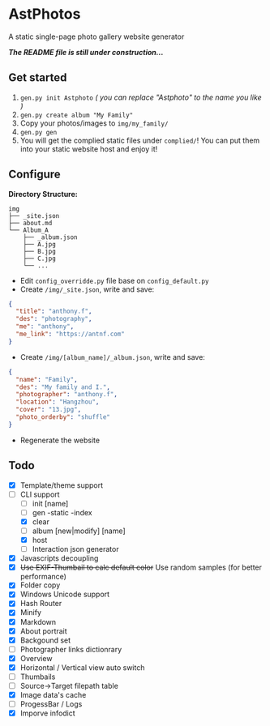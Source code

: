 # AstPhotos
A static single-page photo gallery website generator

***The README file is still under construction...***

## Get started
1. `gen.py init Astphoto` *( you can replace "Astphoto" to the name you like )*
1. `gen.py create album "My Family"`
1. Copy your photos/images to `img/my_family/`
1. `gen.py gen`
1. You will get the complied static files under `complied/`! You can put them into your static website host and enjoy it!

## Configure

**Directory Structure:**
```
img
├── _site.json
├── about.md
└── Album_A
    ├── _album.json
    ├── A.jpg
    ├── B.jpg
    ├── C.jpg
    └── ...
```

- Edit `config_overridde.py` file base on `config_default.py`
- Create `/img/_site.json`, write and save:
```json
{
  "title": "anthony.f",
  "des": "photography",
  "me": "anthony",
  "me_link": "https://antnf.com"
}
```
- Create `/img/[album_name]/_album.json`, write and save:
```json
{
  "name": "Family",
  "des": "My family and I.",
  "photographer": "anthony.f",
  "location": "Hangzhou",
  "cover": "13.jpg",
  "photo_orderby": "shuffle"
}
```
- Regenerate the website

## Todo
- [x] Template/theme support
- [ ] CLI support
  - [ ] init [name]
  - [ ] gen -static -index
  - [x] clear
  - [ ] album [new|modify] [name]
  - [x] host
  - [ ] Interaction json generator
- [x] Javascripts decoupling
- [x] ~~Use EXIF-Thumbail to calc default color~~ Use random samples (for better performance)
- [x] Folder copy
- [x] Windows Unicode support
- [x] Hash Router
- [x] Minify
- [x] Markdown
- [x] About portrait
- [x] Backgound set
- [ ] Photographer links dictionrary
- [x] Overview
- [x] Horizontal / Vertical view auto switch
- [ ] Thumbails
- [ ] Source->Target filepath table
- [x] Image data's cache
- [ ] ProgessBar / Logs
- [x] Imporve infodict
